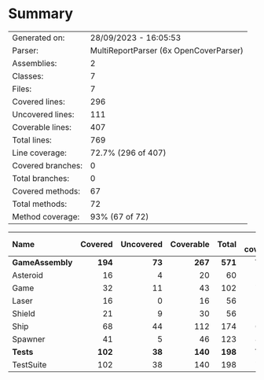 ﻿# Summary
|||
|:---|:---|
| Generated on: | 28/09/2023 - 16:05:53 |
| Parser: | MultiReportParser (6x OpenCoverParser) |
| Assemblies: | 2 |
| Classes: | 7 |
| Files: | 7 |
| Covered lines: | 296 |
| Uncovered lines: | 111 |
| Coverable lines: | 407 |
| Total lines: | 769 |
| Line coverage: | 72.7% (296 of 407) |
| Covered branches: | 0 |
| Total branches: | 0 |
| Covered methods: | 67 |
| Total methods: | 72 |
| Method coverage: | 93% (67 of 72) |

|**Name**|**Covered**|**Uncovered**|**Coverable**|**Total**|**Line coverage**|**Covered**|**Total**|**Branch coverage**|**Covered**|**Total**|**Method coverage**|
|:---|---:|---:|---:|---:|---:|---:|---:|---:|---:|---:|---:|
|**GameAssembly**|**194**|**73**|**267**|**571**|**72.6%**|**0**|**0**|****|**40**|**45**|**88.8%**|
|Asteroid|16|4|20|60|80%|0|0||4|4|100%|
|Game|32|11|43|102|74.4%|0|0||6|8|75%|
|Laser|16|0|16|56|100%|0|0||2|2|100%|
|Shield|21|9|30|56|70%|0|0||5|5|100%|
|Ship|68|44|112|174|60.7%|0|0||16|18|88.8%|
|Spawner|41|5|46|123|89.1%|0|0||7|8|87.5%|
|**Tests**|**102**|**38**|**140**|**198**|**72.8%**|**0**|**0**|****|**27**|**27**|**100%**|
|TestSuite|102|38|140|198|72.8%|0|0||27|27|100%|
